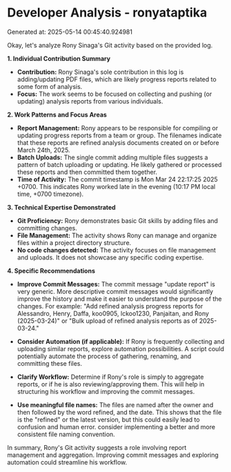# Developer Analysis - ronyataptika
Generated at: 2025-05-14 00:45:40.924981

Okay, let's analyze Rony Sinaga's Git activity based on the provided log.

**1. Individual Contribution Summary**

*   **Contribution:** Rony Sinaga's sole contribution in this log is adding/updating PDF files, which are likely progress reports related to some form of analysis.
*   **Focus:** The work seems to be focused on collecting and pushing (or updating) analysis reports from various individuals.

**2. Work Patterns and Focus Areas**

*   **Report Management:**  Rony appears to be responsible for compiling or updating progress reports from a team or group. The filenames indicate that these reports are refined analysis documents created on or before March 24th, 2025.
*   **Batch Uploads:** The single commit adding multiple files suggests a pattern of batch uploading or updating. He likely gathered or processed these reports and then committed them together.
*   **Time of Activity:** The commit timestamp is Mon Mar 24 22:17:25 2025 +0700. This indicates Rony worked late in the evening (10:17 PM local time, +0700 timezone).

**3. Technical Expertise Demonstrated**

*   **Git Proficiency:**  Rony demonstrates basic Git skills by adding files and committing changes.
*   **File Management:**  The activity shows Rony can manage and organize files within a project directory structure.
*   **No code changes detected:**  The activity focuses on file management and uploads. It does not showcase any specific coding expertise.

**4. Specific Recommendations**

*   **Improve Commit Messages:**  The commit message "update report" is very generic. More descriptive commit messages would significantly improve the history and make it easier to understand the purpose of the changes.  For example: "Add refined analysis progress reports for Alessandro, Henry, Daffa, koo0905, lckoo1230, Panjaitan, and Rony (2025-03-24)" or "Bulk upload of refined analysis reports as of 2025-03-24."

*   **Consider Automation (if applicable):** If Rony is frequently collecting and uploading similar reports, explore automation possibilities. A script could potentially automate the process of gathering, renaming, and committing these files.

*   **Clarify Workflow:** Determine if Rony's role is simply to aggregate reports, or if he is also reviewing/approving them. This will help in structuring his workflow and improving the commit messages.

*   **Use meaningful file names:**
The files are named after the owner and then followed by the word refined, and the date.
This shows that the file is the "refined" or the latest version, but this could easily lead to confusion and human error.
consider implementing a better and more consistent file naming convention.

In summary, Rony's Git activity suggests a role involving report management and aggregation. Improving commit messages and exploring automation could streamline his workflow.
